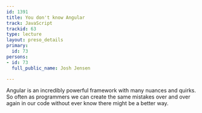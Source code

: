 ```yaml
---
id: 1391
title: You don't know Angular
track: JavaScript
trackid: 63
type: lecture
layout: preso_details
primary:
  id: 73
persons:
- id: 73
  full_public_name: Josh Jensen

---
```

Angular is an incredibly powerful framework with many nuances and quirks. So often as programmers we can create the same mistakes over and over again in our code without ever know there might be a better way. 